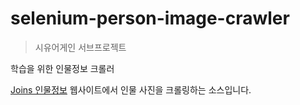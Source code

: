 # selenium-person-image-crawler
> 시유어게인 서브프로젝트 

학습을 위한 인물정보 크롤러 

[Joins 인물정보](http://people.joins.com) 웹사이트에서 인물 사진을 크롤링하는 소스입니다.
